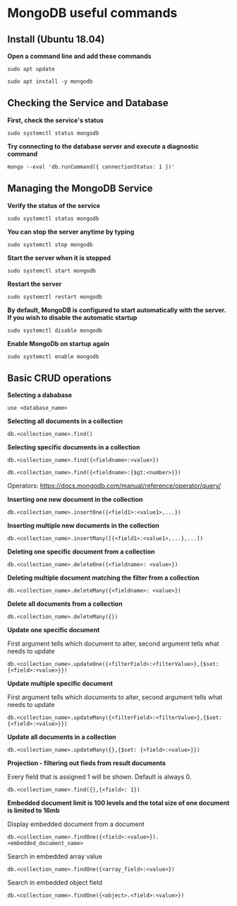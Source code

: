 # MongoDB useful commands

## Install (Ubuntu 18.04)
**Open a command line and add these commands**

`sudo apt update`

`sudo apt install -y mongodb`

## Checking the Service and Database

**First, check the service's status**

`sudo systemctl status mongodb`

**Try connecting to the database server and execute a diagnostic command**

`mongo --eval 'db.runCommand({ connectionStatus: 1 })'`

## Managing the MongoDB Service

**Verify the status of the service**

`sudo systemctl status mongodb`

**You can stop the server anytime by typing**

`sudo systemctl stop mongodb`

**Start the server when it is stopped**

`sudo systemctl start mongodb`

**Restart the server**

`sudo systemctl restart mongodb`

**By default, MongoDB is configured to start automatically with the server. If you wish to disable the automatic startup**

`sudo systemctl disable mongodb`

**Enable MongoDb on startup again**

`sudo systemctl enable mongodb`

## Basic CRUD operations

**Selecting a dababase**

`use <database_name>`

**Selecting all documents in a collection**

`db.<collection_name>.find()`

**Selecting specific documents in a collection**

`db.<collection_name>.find({<fieldname>:<value>})`

`db.<collection_name>.find({<fieldname>:{$gt:<number>}})`

Operators: https://docs.mongodb.com/manual/reference/operator/query/


**Inserting one new document in the collection**

`db.<collection_name>.insertOne({<field1>:<value1>,...})`

**Inserting multiple new documents in the collection**

`db.<collection_name>.insertMany([{<field1>:<value1>,...},...])`

**Deleting one specific document from a collection**

`db.<collection_name>.deleteOne({<fieldname>: <value>})`

**Deleting multiple document matching the filter from a collection**

`db.<collection_name>.deleteMany({<fieldname>: <value>})`

**Delete all documents from a collection**

`db.<collection_name>.deleteMany({})`

**Update one specific document**

First argument tells which document to alter, second argument tells what needs to update 

`db.<collection_name>.updateOne({<filterField>:<filterValue>},{$set: {<field>:<value>}})`

**Update multiple specific document**

First argument tells which documents to alter, second argument tells what needs to update  

`db.<collection_name>.updateMany({<filterField>:<filterValue>},{$set: {<field>:<value>}})`

**Update all documents in a collection**

`db.<collection_name>.updateMany({},{$set: {<field>:<value>}})`


**Projection - filtering out fieds from result documents**

Every field that is assigned 1 will be shown. Default is always 0.

`db.<collection_name>.find({},{<field>: 1})`


**Embedded document limit is 100 levels and the total size of one document is limited to 16mb**

Display embedded document from a document

`db.<collection_name>.findOne({<field>:<value>}).<embedded_document_name>`

Search in embedded array value

`db.<collection_name>.findOne({<array_field>:<value>})`

Search in embedded object field

`db.<collection_name>.findOne({<object>.<field>:<value>})`







